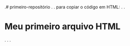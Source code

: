 .# primeiro-repositório 
.
.  para copiar o código em HTML:
. <html>
.   <h1>Meu primeiro arquivo HTML</h1>
. </html>
.
.
